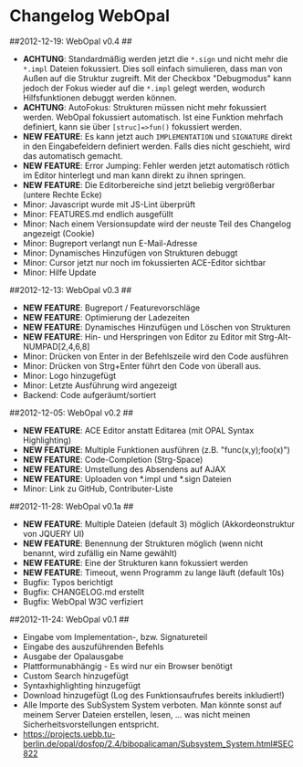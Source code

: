 Changelog WebOpal
==================================

##2012-12-19: WebOpal v0.4 ##
- **ACHTUNG**: Standardmäßig werden jetzt die `*.sign` und nicht mehr die `*.impl` Dateien fokussiert. Dies soll einfach simulieren, dass man von Außen auf die Struktur zugreift. Mit der Checkbox "Debugmodus" kann jedoch der Fokus wieder auf die `*.impl` gelegt werden, wodurch Hilfsfunktionen debuggt werden können.
- **ACHTUNG**: AutoFokus: Strukturen müssen nicht mehr fokussiert werden. WebOpal fokussiert automatisch. Ist eine Funktion mehrfach definiert, kann sie über `[struc]=>fun()` fokussiert werden.
- **NEW FEATURE**: Es kann jetzt auch `IMPLEMENTATION` und `SIGNATURE` direkt in den Eingabefeldern definiert werden. Falls dies nicht geschieht, wird das automatisch gemacht.
- **NEW FEATURE**: Error Jumping: Fehler werden jetzt automatisch rötlich im Editor hinterlegt und man kann direkt zu ihnen springen.
- **NEW FEATURE**: Die Editorbereiche sind jetzt beliebig vergrößerbar (untere Rechte Ecke)
- Minor: Javascript wurde mit JS-Lint überprüft
- Minor: FEATURES.md endlich ausgefüllt
- Minor: Nach einem Versionsupdate wird der neuste Teil des Changelog angezeigt (Cookie)
- Minor: Bugreport verlangt nun E-Mail-Adresse
- Minor: Dynamisches Hinzufügen von Strukturen debuggt
- Minor: Cursor jetzt nur noch im fokussierten ACE-Editor sichtbar
- Minor: Hilfe Update

##2012-12-13: WebOpal v0.3 ##
- **NEW FEATURE**: Bugreport / Featurevorschläge
- **NEW FEATURE**: Optimierung der Ladezeiten
- **NEW FEATURE**: Dynamisches Hinzufügen und Löschen von Strukturen
- **NEW FEATURE**: Hin- und Herspringen von Editor zu Editor mit Strg-Alt-NUMPAD[2,4,6,8]
- Minor: Drücken von Enter in der Befehlszeile wird den Code ausführen
- Minor: Drücken von Strg+Enter führt den Code von überall aus.
- Minor: Logo hinzugefügt
- Minor: Letzte Ausführung wird angezeigt
- Backend: Code aufgeräumt/sortiert

##2012-12-05: WebOpal v0.2 ##

- **NEW FEATURE**: ACE Editor anstatt Editarea (mit OPAL Syntax Highlighting)
- **NEW FEATURE**: Multiple Funktionen ausführen (z.B. "func(x,y);foo(x)")
- **NEW FEATURE**: Code-Completion (Strg-Space)
- **NEW FEATURE**: Umstellung des Absendens auf AJAX
- **NEW FEATURE**: Uploaden von *.impl und *.sign Dateien
- Minor: Link zu GitHub, Contributer-Liste

##2012-11-28: WebOpal v0.1a ##

- **NEW FEATURE**: Multiple Dateien (default 3) möglich (Akkordeonstruktur von JQUERY UI)
- **NEW FEATURE**: Benennung der Strukturen möglich (wenn nicht benannt, wird zufällig ein Name gewählt)
- **NEW FEATURE**: Eine der Strukturen kann fokussiert werden
- **NEW FEATURE**: Timeout, wenn Programm zu lange läuft (default 10s)
- Bugfix: Typos berichtigt
- Bugfix: CHANGELOG.md erstellt
- Bugfix: WebOpal W3C verfiziert

##2012-11-24: WebOpal v0.1 ##

- Eingabe vom Implementation-, bzw. Signatureteil
- Eingabe des auszuführenden Befehls
- Ausgabe der Opalausgabe
- Plattformunabhängig - Es wird nur ein Browser benötigt
- Custom Search hinzugefügt
- Syntaxhighlighting hinzugefügt
- Download hinzugefügt (Log des Funktionsaufrufes bereits inkludiert!)
- Alle Importe des SubSystem System verboten. Man könnte sonst auf meinem Server Dateien erstellen, lesen, ... was nicht meinen Sicherheitsvorstellungen entspricht.
- https://projects.uebb.tu-berlin.de/opal/dosfop/2.4/bibopalicaman/Subsystem_System.html#SEC822
